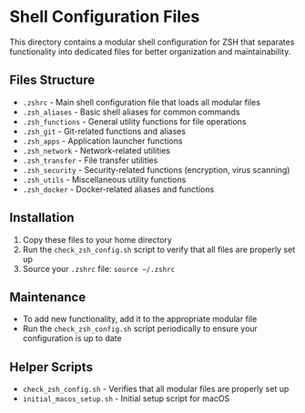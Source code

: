 # Shell Configuration Files

This directory contains a modular shell configuration for ZSH that separates functionality into dedicated files for better organization and maintainability.

## Files Structure

- `.zshrc` - Main shell configuration file that loads all modular files
- `.zsh_aliases` - Basic shell aliases for common commands
- `.zsh_functions` - General utility functions for file operations
- `.zsh_git` - Git-related functions and aliases
- `.zsh_apps` - Application launcher functions
- `.zsh_network` - Network-related utilities
- `.zsh_transfer` - File transfer utilities
- `.zsh_security` - Security-related functions (encryption, virus scanning)
- `.zsh_utils` - Miscellaneous utility functions
- `.zsh_docker` - Docker-related aliases and functions

## Installation

1. Copy these files to your home directory
2. Run the `check_zsh_config.sh` script to verify that all files are properly set up
3. Source your `.zshrc` file: `source ~/.zshrc`

## Maintenance

- To add new functionality, add it to the appropriate modular file
- Run the `check_zsh_config.sh` script periodically to ensure your configuration is up to date

## Helper Scripts

- `check_zsh_config.sh` - Verifies that all modular files are properly set up
- `initial_macos_setup.sh` - Initial setup script for macOS 
